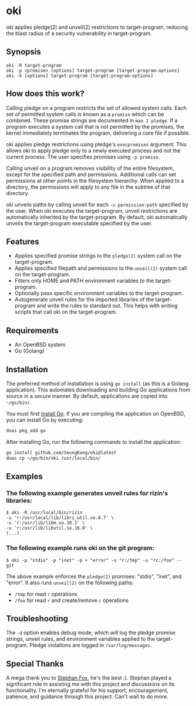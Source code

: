# oki

oki applies pledge(2) and unveil(2) restrictions to target-program,
reducing the blast radius of a security vulnerability in target-program.

## Synopsis

```
oki -R target-program
oki -p <promise> [options] target-program [target-program-options]
oki -k [options] target-program [target-program-options]
```

## How does this work?

Calling pledge on a program restricts the set of allowed system calls. Each set
of permitted system calls is known as a `promise` which can be combined.
These promise strings are documented in `man 2 pledge`. If a program executes
a system call that is not permitted by the promises, the kernel immediately
terminates the program, delivering a core file if possible.

oki applies pledge restrictions using pledge's `execpromises` argument.
This allows oki to apply pledge only to a newly executed process and not the
current process. The user specifies promises using `-p promise`.

Calling unveil on a program removes visibility of the entire filesystem, except
for the specified path and permissions. Additional calls can set permissions at
other points in the filesystem hierarchy. When applied to a directory,
the permissions will apply to any file in the subtree of that directory.

oki unveils paths by calling unveil for each `-u permission:path` specified by
the user. When oki executes the target-program, unveil restrictions are
automatically inherited by the target-program. By default, oki automatically
unveils the target-program executable specified by the user.

## Features

- Applies specified promise strings to the `pledge(2)` system call on the
  target-program.
- Applies specified filepath and permissions to the `unveil(2)` system call on
  the target-program.
- Filters only HOME and PATH environment variables to the target-program.
- Optionally pass specific environment variables to the target-program.
- Autogenerate unveil rules for the imported libraries of the target-program
  and write the rules to standard out. This helps with writing scripts that
  call oki on the target-program.

## Requirements

- An OpenBSD system
- Go (Golang)

## Installation

The preferred method of installation is using `go install` (as this is
a Golang application). This automates downloading and building Go
applications from source in a secure manner. By default, applications
are copied into `~/go/bin/`.

You must first [install Go](https://golang.org/doc/install). If you are
compiling the application on OpenBSD, you can install Go by executing:

```sh
doas pkg_add go
```

After installing Go, run the following commands to install the application:

```sh
go install github.com/SeungKang/oki@latest
doas cp ~/go/bin/oki /usr/local/bin/
```

## Examples

### The following example generates unveil rules for rizin's libraries:

```console
$ oki -R /usr/local/bin/rizin
-u 'r:/usr/local/lib/librz_util.so.0.7' \
-u 'r:/usr/lib/libm.so.10.1' \
-u 'r:/usr/lib/libutil.so.16.0' \
(...)
```

### The following example runs oki on the git program:

```console
$ oki -p "stdio" -p "inet" -p + "error" -u "r:/tmp" -u "rc:/foo" -- git
```

The above example enforces the `pledge(2)` promises: "stdio", "inet",
and "error". It also runs `unveil(2)` on the following paths:
- `/tmp` for read `r` operations
- `/foo` for read `r` and create/remove `c` operations

## Troubleshooting

The `-d` option enables debug mode, which will log the pledge promise strings,
unveil rules, and environment variables applied to the target-program.
Pledge violations are logged in `/var/log/messages`.

## Special Thanks

A mega thank you to [Stephan Fox](https://github.com/stephen-fox), 
he's the best :). Stephan played a significant role in assisting me with this 
project and discussions on its functionality. I'm eternally grateful for his 
support, encouragement, patience, and guidance through this project. Can't 
wait to do more.
